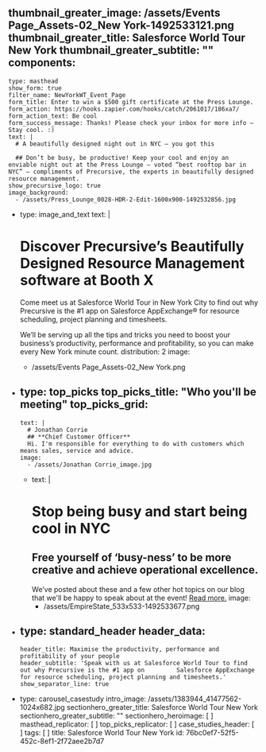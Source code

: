 thumbnail_greater_image: /assets/Events Page_Assets-02_New York-1492533121.png
thumbnail_greater_title: Salesforce World Tour New York
thumbnail_greater_subtitle: ""
components:
  - 
    type: masthead
    show_form: true
    filter_name: NewYorkWT_Event_Page
    form_title: Enter to win a $500 gift certificate at the Press Lounge.
    form_action: https://hooks.zapier.com/hooks/catch/2061017/186xa7/
    form_action_text: Be cool
    form_success_message: Thanks! Please check your inbox for more info – Stay cool. :)
    text: |
      # A beautifully designed night out in NYC – you got this
      
      ## Don’t be busy, be productive! Keep your cool and enjoy an enviable night out at the Press Lounge – voted “best rooftop bar in NYC” – compliments of Precursive, the experts in beautifully designed resource management.
    show_precursive_logo: true
    image_background:
      - /assets/Press_Lounge_0028-HDR-2-Edit-1600x900-1492532856.jpg
  - 
    type: image_and_text
    text: |
      # Discover Precursive’s Beautifully Designed Resource Management software at Booth X
      
      Come meet us at Salesforce World Tour in New York City to find out why Precursive is the #1 app on Salesforce AppExchange® for resource scheduling, project planning and timesheets.
      
      We’ll be serving up all the tips and tricks you need to boost your business’s productivity, performance and profitability, so you can make every New York minute count.
    distribution: 2
    image:
      - /assets/Events Page_Assets-02_New York.png
  - 
    type: top_picks
    top_picks_title: "Who you'll be meeting"
    top_picks_grid:
      - 
        text: |
          # Jonathan Corrie
          ## **Chief Customer Officer**
          Hi. I'm responsible for everything to do with customers which means sales, service and advice.
        image:
          - /assets/Jonathan Corrie_image.jpg
      - 
        text: |
          # Stop being busy and start being cool in NYC
          ## **Free yourself of ‘busy-ness’ to be more creative and achieve operational excellence.**
          We’ve posted about these and a few other hot topics on our blog that we'll be happy to speak about at the event! [Read more.](https://precursive.com/blog/precursive-salesforce-world-tour-new-york)
        image:
          - /assets/EmpireState_533x533-1492533677.png
  - 
    type: standard_header
    header_data:
      - 
        header_title: Maximise the productivity, performance and profitability of your people
        header_subtitle: 'Speak with us at Salesforce World Tour to find out why Precursive is the #1 app on         Salesforce AppExchange for resource scheduling, project planning and timesheets.'
        show_separator_line: true
  - 
    type: carousel_casestudy
intro_image: /assets/1383944_41477562-1024x682.jpg
sectionhero_greater_title: Salesforce World Tour New York
sectionhero_greater_subtitle: ""
sectionhero_heroimage: [ ]
masthead_replicator: [ ]
top_picks_replicator: [ ]
case_studies_header: [ ]
tags: [ ]
title: Salesforce World Tour New York
id: 76bc0ef7-52f5-452c-8ef1-2f72aee2b7d7
